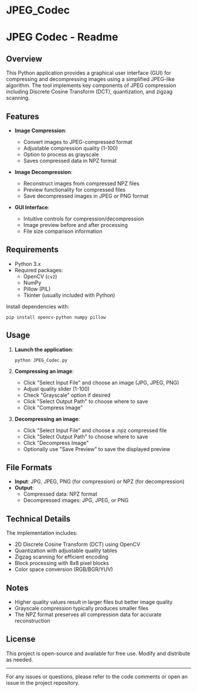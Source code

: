 # JPEG_Codec

# JPEG Codec - Readme

## Overview
This Python application provides a graphical user interface (GUI) for compressing and decompressing images using a simplified JPEG-like algorithm. The tool implements key components of JPEG compression including Discrete Cosine Transform (DCT), quantization, and zigzag scanning.

## Features

- **Image Compression**:
  - Convert images to JPEG-compressed format
  - Adjustable compression quality (1-100)
  - Option to process as grayscale
  - Saves compressed data in NPZ format

- **Image Decompression**:
  - Reconstruct images from compressed NPZ files
  - Preview functionality for compressed files
  - Save decompressed images in JPEG or PNG format

- **GUI Interface**:
  - Intuitive controls for compression/decompression
  - Image preview before and after processing
  - File size comparison information

## Requirements

- Python 3.x
- Required packages:
  - OpenCV (`cv2`)
  - NumPy
  - Pillow (PIL)
  - Tkinter (usually included with Python)

Install dependencies with:
```
pip install opencv-python numpy pillow
```

## Usage

1. **Launch the application**:
   ```
   python JPEG_Codec.py
   ```

2. **Compressing an image**:
   - Click "Select Input File" and choose an image (JPG, JPEG, PNG)
   - Adjust quality slider (1-100)
   - Check "Grayscale" option if desired
   - Click "Select Output Path" to choose where to save
   - Click "Compress Image"

3. **Decompressing an image**:
   - Click "Select Input File" and choose a .npz compressed file
   - Click "Select Output Path" to choose where to save
   - Click "Decompress Image"
   - Optionally use "Save Preview" to save the displayed preview

## File Formats

- **Input**: JPG, JPEG, PNG (for compression) or NPZ (for decompression)
- **Output**: 
  - Compressed data: NPZ format
  - Decompressed images: JPG, JPEG, or PNG

## Technical Details

The implementation includes:
- 2D Discrete Cosine Transform (DCT) using OpenCV
- Quantization with adjustable quality tables
- Zigzag scanning for efficient encoding
- Block processing with 8x8 pixel blocks
- Color space conversion (RGB/BGR/YUV)

## Notes

- Higher quality values result in larger files but better image quality
- Grayscale compression typically produces smaller files
- The NPZ format preserves all compression data for accurate reconstruction

## License

This project is open-source and available for free use. Modify and distribute as needed.

---

For any issues or questions, please refer to the code comments or open an issue in the project repository.